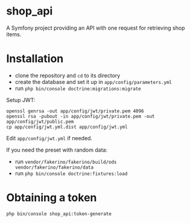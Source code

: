 shop_api
========

A Symfony project providing an API with one request for retrieving shop items.

Installation
============

* clone the repository and `cd` to its directory
* create the database and set it up in `app/config/parameters.yml`
* run `php bin/console doctrine:migrations:migrate`

Setup JWT:
```
openssl genrsa -out app/config/jwt/private.pem 4096
openssl rsa -pubout -in app/config/jwt/private.pem -out app/config/jwt/public.pem
cp app/config/jwt.yml.dist app/config/jwt.yml
```
Edit `app/config/jwt.yml` if needed.

If you need the preset with random data:
* run `vendor/fakerino/fakerino/build/ods vendor/fakerino/fakerino/data`
* run `php bin/console doctrine:fixtures:load`

Obtaining a token
=================

```
php bin/console shop_api:token-generate
```
